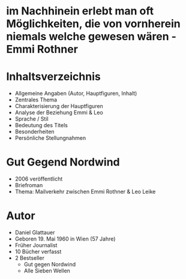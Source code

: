 # im Nachhinein erlebt man oft Möglichkeiten, die von vornherein niemals welche gewesen wären - Emmi Rothner

# Inhaltsverzeichnis

- Allgemeine Angaben (Autor, Hauptfiguren, Inhalt)
- Zentrales Thema
- Charakterisierung der Hauptfiguren
- Analyse der Beziehung Emmi & Leo
- Sprache / Stil
- Bedeutung des Titels
- Besonderheiten
- Persönliche Stellungnahmen

# Gut Gegend Nordwind
- 2006 veröffentlicht
- Briefroman
- Thema: Mailverkehr zwischen Emmi Rothner & Leo Leike

# Autor
- Daniel Glattauer
- Geboren 19. Mai 1960 in Wien (57 Jahre)
- Früher Journalist
- 10 Bücher verfasst
- 2 Bestseller
    - Gut gegen Nordwind
    - Alle Sieben Wellen


  


